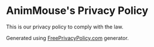 # AnimMouse's Privacy Policy
This is our privacy policy to comply with the law.

Generated using [FreePrivacyPolicy.com](https://www.freeprivacypolicy.com/) generator.
